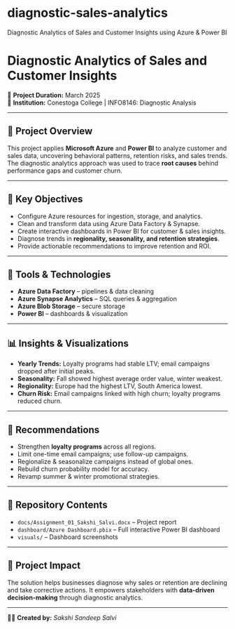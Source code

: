 # diagnostic-sales-analytics
Diagnostic Analytics of Sales and Customer Insights using Azure &amp; Power BI

# Diagnostic Analytics of Sales and Customer Insights

📅 **Project Duration:** March 2025  
🏢 **Institution:** Conestoga College | INFO8146: Diagnostic Analysis  

---

## 📌 Project Overview
This project applies **Microsoft Azure** and **Power BI** to analyze customer and sales data, uncovering behavioral patterns, retention risks, and sales trends. The diagnostic analytics approach was used to trace **root causes** behind performance gaps and customer churn.

---

## 🎯 Key Objectives
- Configure Azure resources for ingestion, storage, and analytics.  
- Clean and transform data using Azure Data Factory & Synapse.  
- Create interactive dashboards in Power BI for customer & sales insights.  
- Diagnose trends in **regionality, seasonality, and retention strategies**.  
- Provide actionable recommendations to improve retention and ROI.  

---

## 🔎 Tools & Technologies
- **Azure Data Factory** – pipelines & data cleaning  
- **Azure Synapse Analytics** – SQL queries & aggregation  
- **Azure Blob Storage** – secure storage  
- **Power BI** – dashboards & visualization  

---

## 📊 Insights & Visualizations
- **Yearly Trends:** Loyalty programs had stable LTV; email campaigns dropped after initial peaks.  
- **Seasonality:** Fall showed highest average order value, winter weakest.  
- **Regionality:** Europe had the highest LTV, South America lowest.  
- **Churn Risk:** Email campaigns linked with high churn; loyalty programs reduced churn.  

---

## 🧠 Recommendations
- Strengthen **loyalty programs** across all regions.  
- Limit one-time email campaigns; use follow-up campaigns.  
- Regionalize & seasonalize campaigns instead of global ones.  
- Rebuild churn probability model for accuracy.  
- Revamp summer & winter promotional strategies.  

---

## 📂 Repository Contents
- `docs/Assignment_01_Sakshi_Salvi.docx` – Project report  
- `dashboard/Azure Dashboard.pbix` – Full interactive Power BI dashboard  
- `visuals/` – Dashboard screenshots  

---

## 🚀 Project Impact
The solution helps businesses diagnose why sales or retention are declining and take corrective actions. It empowers stakeholders with **data-driven decision-making** through diagnostic analytics.

---

👩‍💻 **Created by:** *Sakshi Sandeep Salvi*
